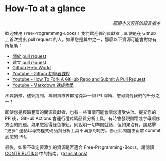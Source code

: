 # How-To at a glance

<div align="right" markdown="1">

*[閱讀本文的其他語言版本](../README.md#translations)*

</div>

歡迎使用 Free-Programming-Books！我們歡迎新的貢獻者；即使是在 Github 上首次提出 pull request 的人。如果您是其中之一，那麼以下資源可能會對你有所幫助：

* [關於 pull request](https://help.github.com/articles/about-pull-requests/)
* [建立 pull request](https://docs.github.com/en/free-pro-team@latest/github/collaborating-with-issues-and-pull-requests/creating-a-pull-request)
* [Github Hello World](https://guides.github.com/activities/hello-world/)
* [Youtube - Github 初學者課程](https://www.youtube.com/watch?v=0fKg7e37bQE)
* [Youtube - How To Fork A GitHub Repo and Submit A Pull Request](https://www.youtube.com/watch?v=G1I3HF4YWEw)
* [Youtube - Markdown 速成教學](https://www.youtube.com/watch?v=HUBNt18RFbo)


不要猶豫，儘管提問。每個貢獻者都是從第一個 PR 開始。您可能是我們的千分之一！

即使您是經驗豐富的開源貢獻者，也有一些事情可能會讓您遭受失敗。提交您的 PR 後，GitHub Actions 會運行程式碼品質分析工具，有時會發現間距或字母順序方面的問題。如果您獲得綠色按鈕，則說明一切準備就緒，但如果沒有，請點擊 "更多" 連結以尋找程式碼品質分析工具不满意的地方。修正此問題並新增 commit 到您的 PR。


最後，如果不確定要添加的資源是否適合 Free-Programming-Books，請閱讀 [CONTRIBUTING](CONTRIBUTING-zh_TW.md) 中的指南。([translations](../README.md#translations))
